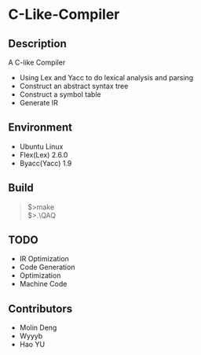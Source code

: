 # C-Like-Compiler

## Description
A C-like Compiler
* Using Lex and Yacc to do lexical analysis and parsing
* Construct an abstract syntax tree
* Construct a symbol table
* Generate IR
## Environment
* Ubuntu Linux
* Flex(Lex) 2.6.0
* Byacc(Yacc) 1.9

## Build
>$>make  
>$>.\QAQ
## TODO
* IR Optimization
* Code Generation
* Optimization
* Machine Code

## Contributors
* Molin Deng
* Wyyyb
* Hao YU